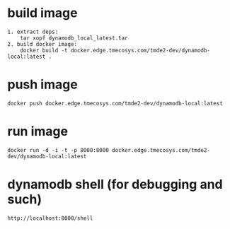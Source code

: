 # build image
    
    1. extract deps:
        tar xopf dynamodb_local_latest.tar
    2. build docker image:
        docker build -t docker.edge.tmecosys.com/tmde2-dev/dynamodb-local:latest .

# push image
    docker push docker.edge.tmecosys.com/tmde2-dev/dynamodb-local:latest

# run image
    docker run -d -i -t -p 8000:8000 docker.edge.tmecosys.com/tmde2-dev/dynamodb-local:latest

# dynamodb shell (for debugging and such)
    http://localhost:8000/shell
